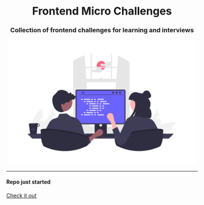 <div align="center">
  <h1>Frontend Micro Challenges</h1>
  <h3>Collection of frontend challenges for learning and interviews</h3>
  <img src="cover.png" alt="web programming" width="500px" />
</div>

--------

#### Repo just started

[Check it out](https://sadanandpai.github.io/frontend-micro-challenges/)
